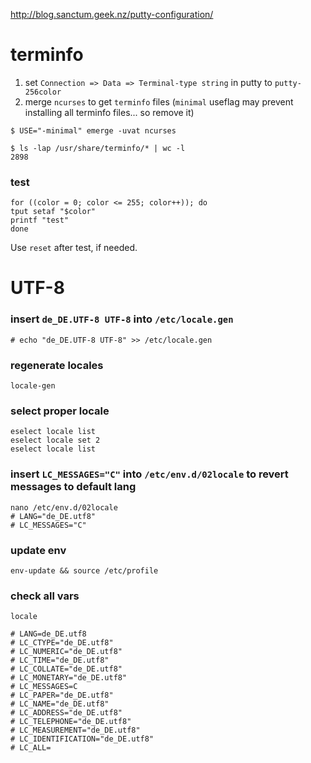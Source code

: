 http://blog.sanctum.geek.nz/putty-configuration/

# terminfo

1. set ``Connection => Data => Terminal-type string`` in putty to ``putty-256color``
2. merge ``ncurses`` to get ``terminfo`` files
    (``minimal`` useflag may prevent installing all terminfo files... so remove it)

````
$ USE="-minimal" emerge -uvat ncurses

$ ls -lap /usr/share/terminfo/* | wc -l
2898
````

### test

````
for ((color = 0; color <= 255; color++)); do
tput setaf "$color"
printf "test"
done

````

Use ``reset`` after test, if needed.


# UTF-8

### insert ``de_DE.UTF-8 UTF-8`` into ``/etc/locale.gen``
````
# echo "de_DE.UTF-8 UTF-8" >> /etc/locale.gen
````

### regenerate locales
````
locale-gen
````

### select proper locale
````
eselect locale list
eselect locale set 2
eselect locale list
````

### insert ``LC_MESSAGES="C"`` into ``/etc/env.d/02locale`` to revert messages to default lang
````
nano /etc/env.d/02locale
# LANG="de_DE.utf8"
# LC_MESSAGES="C"

````

### update env
````
env-update && source /etc/profile
````

### check all vars
````
locale

# LANG=de_DE.utf8
# LC_CTYPE="de_DE.utf8"
# LC_NUMERIC="de_DE.utf8"
# LC_TIME="de_DE.utf8"
# LC_COLLATE="de_DE.utf8"
# LC_MONETARY="de_DE.utf8"
# LC_MESSAGES=C
# LC_PAPER="de_DE.utf8"
# LC_NAME="de_DE.utf8"
# LC_ADDRESS="de_DE.utf8"
# LC_TELEPHONE="de_DE.utf8"
# LC_MEASUREMENT="de_DE.utf8"
# LC_IDENTIFICATION="de_DE.utf8"
# LC_ALL=

````
